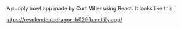 A pupply bowl app made by Curt Miller using React. It looks like this:

https://resplendent-dragon-b029fb.netlify.app/
